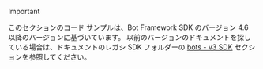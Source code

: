 > [!Important]
> このセクションのコード サンプルは、Bot Framework SDK のバージョン 4.6 以降のバージョンに基づいています。 以前のバージョンのドキュメントを探している場合は、ドキュメントのレガシ SDK フォルダーの [bots - v3 SDK](~/resources/bot-v3/bots-overview.md) セクションを参照してください。
